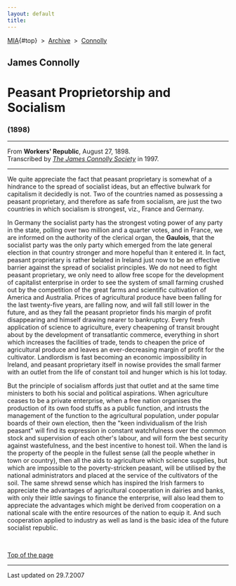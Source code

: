 ```yaml
---
layout: default
title: 
---
```

[MIA](../../../../index.htm){#top}  \> 
[Archive](../../../index.htm)  \>  [Connolly](../../index.htm)

## James Connolly

# Peasant Proprietorship and Socialism

### (1898)

------------------------------------------------------------------------

From **Workers' Republic**, August 27, 1898.\
Transcribed by [*The James Connolly
Society*](http://www.wageslave.org/jcs/) in 1997.

------------------------------------------------------------------------

We quite appreciate the fact that peasant proprietary is somewhat of a
hindrance to the spread of socialist ideas, but an effective bulwark for
capitalism it decidedly is not. Two of the countries named as possessing
a peasant proprietary, and therefore as safe from socialism, are just
the two countries in which socialism is strongest, viz., France and
Germany.

In Germany the socialist party has the strongest voting power of any
party in the state, polling over two million and a quarter votes, and in
France, we are informed on the authority of the clerical organ, the
**Gaulois**, that the socialist party was the only party which emerged
from the late general election in that country stronger and more hopeful
than it entered it. In fact, peasant proprietary is rather belated in
Ireland just now to be an effective barrier against the spread of
socialist principles. We do not need to fight peasant proprietary, we
only need to allow free scope for the development of capitalist
enterprise in order to see the system of small farming crushed out by
the competition of the great farms and scientific cultivation of America
and Australia. Prices of agricultural produce have been falling for the
last twenty-five years, are falling now, and will fall still lower in
the future, and as they fall the peasant proprietor finds his margin of
profit disappearing and himself drawing nearer to bankruptcy. Every
fresh application of science to agriculture, every cheapening of transit
brought about by the development of transatlantic commerce, everything
in short which increases the facilities of trade, tends to cheapen the
price of agricultural produce and leaves an ever-decreasing margin of
profit for the cultivator. Landlordism is fast becoming an economic
impossibility in Ireland, and peasant proprietary itself in nowise
provides the small farmer with an outlet from the life of constant toil
and hunger which is his lot today.

But the principle of socialism affords just that outlet and at the same
time ministers to both his social and political aspirations. When
agriculture ceases to be a private enterprise, when a free nation
organises the production of its own food stuffs as a public function,
and intrusts the management of the function to the agricultural
population, under popular boards of their own election, then the "keen
individualism of the Irish peasant" will find its expression in constant
watchfulness over the common stock and supervision of each other's
labour, and will form the best security against wastefulness, and the
best incentive to honest toil. When the land is the property of the
people in the fullest sense (all the people whether in town or country),
then all the aids to agriculture which science supplies, but which are
impossible to the poverty-stricken peasant, will be utilised by the
national administrators and placed at the service of the cultivators of
the soil. The same shrewd sense which has inspired the Irish farmers to
appreciate the advantages of agricultural cooperation in dairies and
banks, with only their little savings to finance the enterprise, will
also lead them to appreciate the advantages which might be derived from
cooperation on a national scale with the entire resources of the nation
to equip it. And such cooperation applied to industry as well as land is
the basic idea of the future socialist republic.

 

[Top of the page](#top)

------------------------------------------------------------------------

Last updated on 29.7.2007
